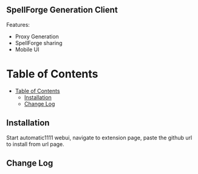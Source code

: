 ## SpellForge Generation Client

Features:
- Proxy Generation
- SpellForge sharing
- Mobile UI

# Table of Contents

- [Table of Contents](#table-of-contents)
  - [Installation](#installation)
  - [Change Log](#change-log)

## Installation

Start automatic1111 webui, navigate to extension page, paste the github url to install from url page.

## Change Log


